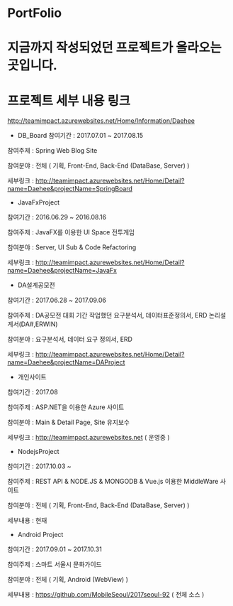 ﻿# PortFolio
# 지금까지 작성되었던 프로젝트가 올라오는 곳입니다.
# 프로젝트 세부 내용 링크 
http://teamimpact.azurewebsites.net/Home/Information/Daehee

- DB_Board 
참여기간 : 2017.07.01 ~ 2017.08.15

참여주제 : Spring Web Blog Site 

참여분야 : 전체 ( 기획, Front-End, Back-End (DataBase, Server) )

세부링크 : 
http://teamimpact.azurewebsites.net/Home/Detail?name=Daehee&projectName=SpringBoard

- JavaFxProject  

참여기간 : 2016.06.29 ~ 2016.08.16  

참여주제 : JavaFX를 이용한 UI Space 전투게임

참여분야 : Server, UI Sub & Code Refactoring

세부링크 : 
http://teamimpact.azurewebsites.net/Home/Detail?name=Daehee&projectName=JavaFx

- DA설계공모전

참여기간 : 2017.06.28 ~ 2017.09.06  

참여주제 : DA공모전 대회 기간 작업했던 요구분석서, 데이터표준정의서, ERD 논리설계서(DA#,ERWIN)

참여분야 : 요구분석서, 데이터 요구 정의서, ERD 

세부링크 : 
http://teamimpact.azurewebsites.net/Home/Detail?name=Daehee&projectName=DAProject

- 개인사이트

참여기간 : 2017.08

참여주제 : ASP.NET을 이용한 Azure 사이트

참여분야 : Main & Detail Page, Site 유지보수

세부링크 : http://teamimpact.azurewebsites.net ( 운영중 )



- NodejsProject

참여기간 : 2017.10.03 ~

참여주제 :  REST API & NODE.JS & MONGODB & Vue.js 이용한 MiddleWare 사이트

참여분야 : 전체 ( 기획, Front-End, Back-End (DataBase, Server) )

세부내용 : 현재 

- Android Project 

참여기간 : 2017.09.01 ~ 2017.10.31

참여주제 : 스마트 서울시 문화가이드 

참여분야 : 전체 ( 기획, Android (WebView) )

세부내용 : https://github.com/MobileSeoul/2017seoul-92 ( 전체 소스 )



